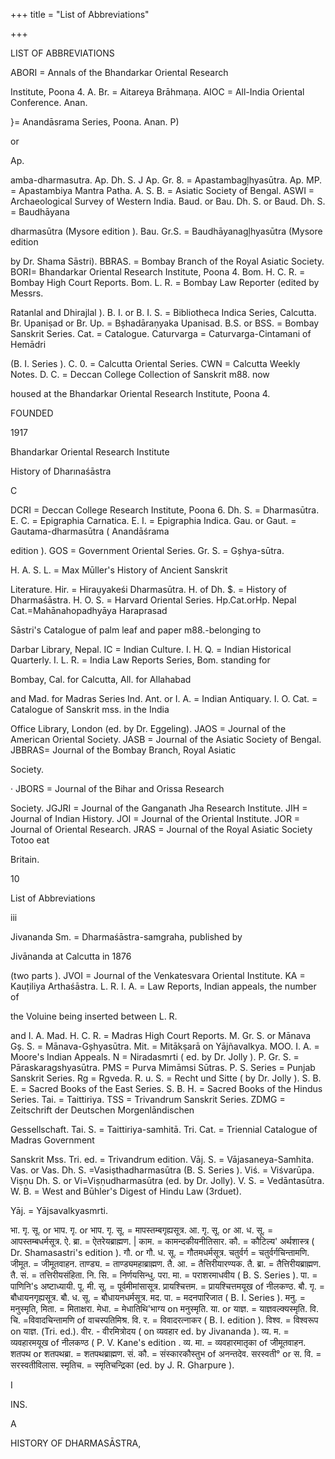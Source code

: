 +++
title = "List of Abbreviations"

+++

LIST OF ABBREVIATIONS 

ABORI = Annals of the Bhandarkar Oriental Research 

Institute, Poona 4. A. Br. = Aitareya Brāhmaṇa. AIOC = All-India Oriental Conference. Anan. 

}= Anandāsrama Series, Poona. Anan. P) 

or 

Ap. 

amba-dharmasutra. Ap. Dh. S. J Ap. Gr. 8. = Apastambagļhyasūtra. Ap. MP. = Apastambiya Mantra Patha. A. S. B. = Asiatic Society of Bengal. ASWI = Archaeological Survey of Western India. Baud. or Bau. Dh. S. or Baud. Dh. S. = Baudhāyana 

dharmasūtra (Mysore edition ). Bau. Gr.S. = Baudhāyanagļhyasūtra (Mysore edition 

by Dr. Shama Sāstri). BBRAS. = Bombay Branch of the Royal Asiatic Society. BORI= Bhandarkar Oriental Research Institute, Poona 4. Bom. H. C. R. = Bombay High Court Reports. Bom. L. R. = Bombay Law Reporter (edited by Messrs. 

Ratanlal and Dhirajlal ). B. I. or B. I. S. = Bibliotheca Indica Series, Calcutta. Br. Upaniṣad or Br. Up. = Bșhadāraṇyaka Upanisad. B.S. or BSS. = Bombay Sanskrit Series. Cat. = Catalogue. Caturvarga = Caturvarga-Cintamani of Hemādri 

(B. I. Series ). C. 0. = Calcutta Oriental Series. CWN = Calcutta Weekly Notes. D. C. = Deccan College Collection of Sanskrit m88. now 

housed at the Bhandarkar Oriental Research Institute, Poona 4. 

FOUNDED 

1917 

Bhandarkar Oriental Research Institute 

History of Dharınaśāstra 

C 

DCRI = Deccan College Research Institute, Poona 6. Dh. S. = Dharmasūtra. E. C. = Epigraphia Carnatica. E. I. = Epigraphia Indica. Gau. or Gaut. = Gautama-dharmasūtra ( Anandāśrama 

edition ). GOS = Government Oriental Series. Gr. S. = Gșhya-sūtra. 

H. A. S. L. = Max Mūller's History of Ancient Sanskrit 

Literature. Hir. = Hiraụyakeśi Dharmasūtra. H. of Dh. $. = History of Dharmaśāstra. H. O. S. = Harvard Oriental Series. Hp.Cat.orHp. Nepal Cat.=Mahānahopadhyāya Haraprasad 

Sāstri's Catalogue of palm leaf and paper m88.-belonging to 

Darbar Library, Nepal. IC = Indian Culture. I. H. Q. = Indian Historical Quarterly. I. L. R. = India Law Reports Series, Bom. standing for 

Bombay, Cal. for Calcutta, All. for Allahabad 

and Mad. for Madras Series Ind. Ant. or I. A. = Indian Antiquary. I. O. Cat. = Catalogue of Sanskrit mss. in the India 

Office Library, London (ed. by Dr. Eggeling). JAOS = Journal of the American Oriental Society. JASB = Journal of the Asiatic Society of Bengal. JBBRAS= Journal of the Bombay Branch, Royal Asiatic 

Society. 

· JBORS = Journal of the Bihar and Orissa Research 

Society. JGJRI = Journal of the Ganganath Jha Research Institute. JIH = Journal of Indian History. JOI = Journal of the Oriental Institute. JOR = Journal of Oriental Research. JRAS = Journal of the Royal Asiatic Society Totoo eat 

Britain. 

10 

List of Abbreviations 

iii 





Jivananda Sm. = Dharmaśāstra-samgraha, published by 

Jivānanda at Calcutta in 1876 

(two parts ). JVOI = Journal of the Venkatesvara Oriental Institute. KA = Kauṭiliya Arthaśāstra. L. R. I. A. = Law Reports, Indian appeals, the number of 

the Voluine being inserted between L. R. 

and I. A. Mad. H. C. R. = Madras High Court Reports. M. Gr. S. or Mānava Gș. S. = Mānava-Gșhyasūtra. Mit. = Mitākṣarā on Yājñavalkya. MOO. I. A. = Moore's Indian Appeals. N = Niradasmrti ( ed. by Dr. Jolly ). P. Gr. S. = Pāraskaragshyasūtra. PMS = Purva Mimāmsi Sūtras. P. S. Series = Punjab Sanskrit Series. Rg = Rgveda. R. u. S. = Recht und Sitte ( by Dr. Jolly ). S. B. E. = Sacred Books of the East Series. S. B. H. = Sacred Books of the Hindus Series. Tai. = Taittiriya. TSS = Trivandrum Sanskrit Series. ZDMG = Zeitschrift der Deutschen Morgenlāndischen 

Gessellschaft. Tai. S. = Taittiriya-samhitā. Tri. Cat. = Triennial Catalogue of Madras Government 

Sanskrit Mss. Tri. ed. = Trivandrum edition. Vāj. S. = Vājasaneya-Samhita. Vas. or Vas. Dh. S. =Vasiṣthadharmasūtra (B. S. Series ). Viś. = Viśvarūpa. Viṣṇu Dh. S. or Vi=Viṣṇudharmasūtra (ed. by Dr. Jolly). V. S. = Vedāntasūtra. W. B. = West and Būhler's Digest of Hindu Law (3rduet). 

Yāj. = Yājsavalkyasmrti. 



भा. गृ. सू. or भाप. गृ. or भाप. गृ. सू. = मापस्तम्बगृह्यसूत्र. आ. गृ. सू. or आ. ध. सू. = आपस्तम्बधर्मसूत्र. ऐ. ब्रा. = ऐतरेयब्राह्मण. | काम. = कामन्दकीयनीतिसार. कौ. = कौटिल्य' अर्थशास्त्र ( Dr. Shamasastri's edition ). गौ. or गौ. ध. सू. = गौतमधर्मसूत्र. चतुर्वर्ग = चतुर्वर्गचिन्तामणि. जीमूत. = जीमूतवाहन. ताण्ड्य. = ताण्ड्यमहाब्राह्मण. तै. आ. = तैत्तिरीयारण्यक. तै. ब्रा. = तैत्तिरीयब्राह्मण. तै. सं. = तत्तिरीयसंहिता. नि. सि. = निर्णयसिन्धु. परा. मा. = पराशरमाधवीय ( B. S. Series ). पा. = पाणिनि's अष्टाध्यायी. पू. मी. सू. = पूर्वमीमांसासूत्र. प्रायश्चित्तम. = प्रायश्चित्तमयूख of नीलकण्ठ. बौ. गृ. = बौधायनगृह्यसूत्र. बौ. ध. सू. = बौधायनधर्मसूत्र. मद. पा. = मदनपारिजात ( B. I. Series ). मनु. = मनुस्मृति, मिता. = मिताक्षरा. मेधा. = मेधातिथि'भाग्य on मनुस्मृति. या. or याज्ञ. = याज्ञवल्क्यस्मृति. वि. चि. =विवादचिन्तामणि of वाचस्पतिमिश्र. वि. र. = विवादरत्नाकर ( B. I. edition ). विश्व. = विश्वरूप on याज्ञ. (Tri. ed.). वीर. - वीरमित्रोदय ( on व्यवहार ed. by Jivananda ). व्य. म. = व्यवहारमयूख of नीलकण्ठ ( P. V. Kane's edition . व्य. मा. = व्यवहारमातृका of जीमूतवाहन. शतपथ or शतपथब्रा. = शतपथब्राह्मण. सं. कौ. = संस्कारकौस्तुभ of अनन्तदेव. सरस्वती° or स. वि. = सरस्वतीविलास. स्मृतिच. = स्मृतिचन्द्रिका (ed. by J. R. Gharpure ). 

I 

INS. 

A 

HISTORY OF DHARMASĀSTRA, 